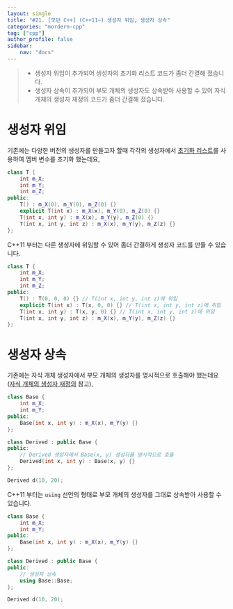 ```yaml
---
layout: single
title: "#21. [모던 C++] (C++11~) 생성자 위임, 생성자 상속"
categories: "mordern-cpp"
tag: ["cpp"]
author_profile: false
sidebar: 
    nav: "docs"
---
```


> * 생성자 위임이 추가되어 생성자의 초기화 리스트 코드가 좀더 간결해 졌습니다.
> * 생성자 상속이 추가되어 부모 개체의 생성자도 상속받아 사용할 수 있어 자식 개체의 생성자 재정의 코드가 좀더 간결해 졌습니다.

# 생성자 위임

기존에는 다양한 버전의 생성자를 만들고자 할때 각각의 생성자에서 [초기화 리스트](https://tango1202.github.io/classic-cpp-oop/classic-cpp-oop-member-variable/#%EC%B4%88%EA%B8%B0%ED%99%94-%EB%A6%AC%EC%8A%A4%ED%8A%B8)를 사용하여 멤버 변수를 초기화 했는데요,
```cpp
class T {
    int m_X;
    int m_Y;
    int m_Z;
public:
    T() : m_X(0), m_Y(0), m_Z(0) {}
    explicit T(int x) : m_X(x), m_Y(0), m_Z(0) {}
    T(int x, int y) : m_X(x), m_Y(y), m_Z(0) {}
    T(int x, int y, int z) : m_X(x), m_Y(y), m_Z(z) {}  
};
```

C++11 부터는 다른 생성자에 위임할 수 있어 좀더 간결하게 생성자 코드를 만들 수 있습니다.

```cpp
class T {
    int m_X;
    int m_Y;
    int m_Z;
public:
    T() : T(0, 0, 0) {} // T(int x, int y, int z)에 위임
    explicit T(int x) : T(x, 0, 0) {} // T(int x, int y, int z)에 위임
    T(int x, int y) : T(x, y, 0) {} // T(int x, int y, int z)에 위임
    T(int x, int y, int z) : m_X(x), m_Y(y), m_Z(z) {} 
};
```

# 생성자 상속

기존에는 자식 개체 생성자에서 부모 개체의 생성자를 명시적으로 호출해야 했는데요([자식 개체의 생성자 재정의](https://tango1202.github.io/classic-cpp-oop/classic-cpp-oop-inheritance/#%EC%9E%90%EC%8B%9D-%EA%B0%9C%EC%B2%B4%EC%9D%98-%EC%83%9D%EC%84%B1%EC%9E%90-%EC%9E%AC%EC%A0%95%EC%9D%98) 참고),

```cpp
class Base {
    int m_X;
    int m_Y;
public:
    Base(int x, int y) : m_X(x), m_Y(y) {}
};

class Derived : public Base {
public:
    // Derived 생성자에서 Base(x, y) 생성자를 명시적으로 호출
    Derived(int x, int y) : Base(x, y) {}
};

Derived d(10, 20);
```

C++11 부터는 `using` 선언의 형태로 부모 개체의 생성자를 그대로 상속받아 사용할 수 있습니다.

```cpp
class Base {
    int m_X;
    int m_Y;
public:
    Base(int x, int y) : m_X(x), m_Y(y) {}
};

class Derived : public Base {
public:
    // 생성자 상속
    using Base::Base; 
};

Derived d(10, 20);
```
